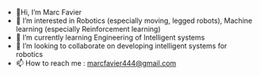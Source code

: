 - 👋Hi, I’m Marc Favier
- 👀 I’m interested in Robotics (especially moving, legged robots), Machine learning (especially Reinforcement learning)
- 🌱 I’m currently learning Engineering of Intelligent systems
- 💞️ I’m looking to collaborate on developing intelligent systems for robotics
- 📫 How to reach me : marcfavier444@gmail.com


<!---
MarcFavier/MarcFavier is a ✨ special ✨ repository because its `README.md` (this file) appears on your GitHub profile.
You can click the Preview link to take a look at your changes.
--->
